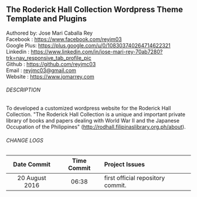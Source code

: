 ## The Roderick Hall Collection Wordpress Theme Template and Plugins

Authored by: Jose Mari Caballa Rey<br/>
Facebook   : https://www.facebook.com/reyjm03<br/>
Google Plus: https://plus.google.com/u/0/108303740264714622321<br/>
Linkedin   : https://www.linkedin.com/in/jose-mari-rey-70ab7280?trk=nav_responsive_tab_profile_pic<br/>
Github     : https://github.com/reyjmc03<br/>
Email      : reyjmc03@gmail.com<br/>
Website    : https://www.jomarrey.com

###### DESCRIPTION
To developed a customized wordpress website for the Roderick Hall Collection. "The Roderick Hall Collection is a unique and important private library of books and papers dealing with World War II and the Japanese Occupation of the Philippines" (http://rodhall.filipinaslibrary.org.ph/about).

###### CHANGE LOGS
| Date Commit  | Time Commit | Project Issues |
| :---: | :---: | :--- |
|  20 August 2016  | 06:38 | first official repository commit.  |




